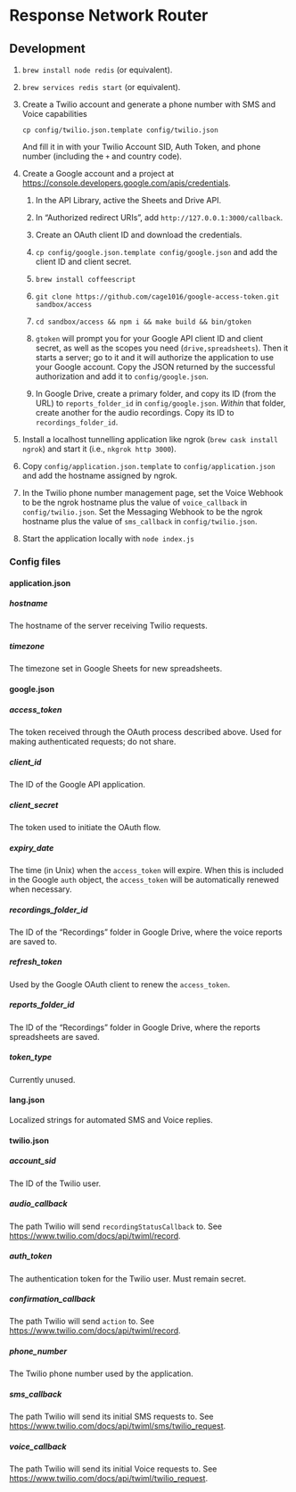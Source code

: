 # Response Network Router

## Development

1. `brew install node redis` (or equivalent).

1. `brew services redis start` (or equivalent).

1. Create a Twilio account and generate a phone number with SMS and
   Voice capabilities

    `cp config/twilio.json.template config/twilio.json`

    And fill it in with your Twilio Account SID, Auth Token, and phone
    number (including the `+` and country code).

1. Create a Google account and a project at
   <https://console.developers.google.com/apis/credentials>.

    1. In the API Library, active the Sheets and Drive API.

    2. In “Authorized redirect URIs”, add `http://127.0.0.1:3000/callback`.

    2. Create an OAuth client ID and download the credentials.

    3. `cp config/google.json.template config/google.json` and add the
       client ID and client secret.

    4. `brew install coffeescript`

    5. `git clone https://github.com/cage1016/google-access-token.git sandbox/access`

    6. `cd sandbox/access && npm i && make build && bin/gtoken`

    7. `gtoken` will prompt you for your Google API client ID and
       client secret, as well as the scopes you need
       (`drive,spreadsheets`).  Then it starts a server; go to it and
       it will authorize the application to use your Google account.
       Copy the JSON returned by the successful authorization and add
       it to `config/google.json`.

    8. In Google Drive, create a primary folder, and copy its ID (from
       the URL) to `reports_folder_id` in `config/google.json`.
       _Within_ that folder, create another for the audio recordings.
       Copy its ID to `recordings_folder_id`.

1. Install a localhost tunnelling application like ngrok (`brew cask
   install ngrok`) and start it (i.e., `nkgrok http 3000`).

1. Copy `config/application.json.template` to
   `config/application.json` and add the hostname assigned by ngrok.

1. In the Twilio phone number management page, set the Voice Webhook
   to be the ngrok hostname plus the value of `voice_callback` in
   `config/twilio.json`.  Set the Messaging Webhook to be the ngrok
   hostname plus the value of `sms_callback` in `config/twilio.json`.

1. Start the application locally with `node index.js`

### Config files

#### application.json

##### hostname

The hostname of the server receiving Twilio requests.

##### timezone

The timezone set in Google Sheets for new spreadsheets.

#### google.json

##### access_token

The token received through the OAuth process described above.  Used
for making authenticated requests; do not share.

##### client_id

The ID of the Google API application.

##### client_secret

The token used to initiate the OAuth flow.

##### expiry_date

The time (in Unix) when the `access_token` will expire.  When this is
included in the Google `auth` object, the `access_token` will be
automatically renewed when necessary.

##### recordings_folder_id

The ID of the “Recordings” folder in Google Drive, where the voice
reports are saved to.

##### refresh_token

Used by the Google OAuth client to renew the `access_token`.

##### reports_folder_id

The ID of the “Recordings” folder in Google Drive, where the reports
spreadsheets are saved.

##### token_type

Currently unused.

#### lang.json

Localized strings for automated SMS and Voice replies.

#### twilio.json

##### account_sid

The ID of the Twilio user.

##### audio_callback

The path Twilio will send `recordingStatusCallback` to.  See <https://www.twilio.com/docs/api/twiml/record>.

##### auth_token

The authentication token for the Twilio user.  Must remain secret.

##### confirmation_callback

The path Twilio will send `action` to.  See <https://www.twilio.com/docs/api/twiml/record>.

##### phone_number

The Twilio phone number used by the application.

##### sms_callback

The path Twilio will send its initial SMS requests to.  See
<https://www.twilio.com/docs/api/twiml/sms/twilio_request>.

##### voice_callback

The path Twilio will send its initial Voice requests to.  See
<https://www.twilio.com/docs/api/twiml/twilio_request>.
